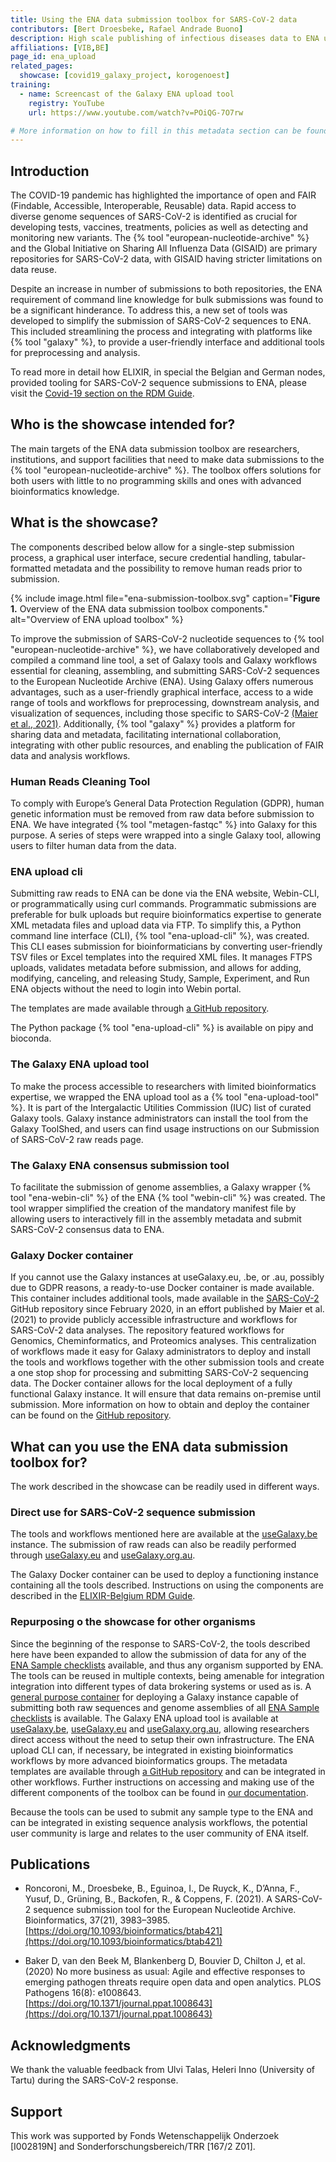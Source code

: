 ```yaml
---
title: Using the ENA data submission toolbox for SARS-CoV-2 data
contributors: [Bert Droesbeke, Rafael Andrade Buono] 
description: High scale publishing of infectious diseases data to ENA using easy to use metadata templates. 
affiliations: [VIB,BE]
page_id: ena_upload
related_pages:
  showcase: [covid19_galaxy_project, korogenoest]
training:
  - name: Screencast of the Galaxy ENA upload tool
    registry: YouTube
    url: https://www.youtube.com/watch?v=POiQG-7O7rw

# More information on how to fill in this metadata section can be found here https://www.infectious-diseases-toolkit.org/contribute/page-metadata
---
```


## Introduction 

The COVID-19 pandemic has highlighted the importance of open and FAIR (Findable, Accessible, Interoperable, Reusable) data. Rapid access to diverse genome sequences of SARS-CoV-2 is identified as crucial for developing tests, vaccines, treatments, policies as well as detecting and monitoring new variants. The {% tool "european-nucleotide-archive" %} and the Global Initiative on Sharing All Influenza Data (GISAID) are primary repositories for SARS-CoV-2 data, with GISAID having stricter limitations on data reuse.

Despite an increase in number of submissions to both repositories, the ENA requirement of command line knowledge for bulk submissions was found to be a significant hinderance. To address this, a new set of tools was developed to simplify the submission of SARS-CoV-2 sequences to ENA. This included streamlining the process and integrating with platforms like {% tool "galaxy" %}, to provide a user-friendly interface and additional tools for preprocessing and analysis.

To read more in detail how ELIXIR, in special the Belgian and German nodes, provided tooling for SARS-CoV-2 sequence submissions to ENA, please visit the [Covid-19 section on the RDM Guide](https://rdm.elixir-belgium.org/covid-19/).  


## Who is the showcase intended for?

The main targets of the ENA data submission toolbox are researchers, institutions, and support facilities that need to make data submissions to the {% tool "european-nucleotide-archive" %}.
The toolbox offers solutions for both users with little to no programming skills and ones with advanced bioinformatics knowledge.

## What is the showcase?

The components described below allow for a single-step submission process, a graphical user interface, secure credential handling, tabular-formatted metadata and the possibility to remove human reads prior to submission.

{% include image.html file="ena-submission-toolbox.svg" caption="<b>Figure 1.</b> Overview of the ENA data submission toolbox components." alt="Overview of ENA upload toolbox" %}

To improve the submission of SARS-CoV-2 nucleotide sequences to {% tool "european-nucleotide-archive" %}, we have collaboratively developed and compiled a command line tool, a set of Galaxy tools and Galaxy workflows essential for cleaning, assembling, and submitting SARS-CoV-2 sequences to the European Nucleotide Archive (ENA). Using Galaxy offers numerous advantages, such as a user-friendly graphical interface, access to a wide range of tools and workflows for preprocessing, downstream analysis, and visualization of sequences, including those specific to SARS-CoV-2 [(Maier et al., 2021)](https://doi.org/10.1101/2021.03.25.437046). Additionally, {% tool "galaxy" %} provides a platform for sharing data and metadata, facilitating international collaboration, integrating with other public resources, and enabling the publication of FAIR data and analysis workflows.


### Human Reads Cleaning Tool
To comply with Europe’s General Data Protection Regulation (GDPR), human genetic information must be removed from raw data before submission to ENA. We have integrated {% tool "metagen-fastqc" %} into Galaxy for this purpose. A series of steps were wrapped into a single Galaxy tool, allowing users to filter human data from the data.

### ENA upload cli 
Submitting raw reads to ENA can be done via the ENA website, Webin-CLI, or programmatically using curl commands. Programmatic submissions are preferable for bulk uploads but require bioinformatics expertise to generate XML metadata files and upload data via FTP. To simplify this, a Python command line interface (CLI), {% tool "ena-upload-cli" %}, was created. This CLI eases submission for bioinformaticians by converting user-friendly TSV files or Excel templates into the required XML files. It manages FTPS uploads, validates metadata before submission, and allows for adding, modifying, canceling, and releasing Study, Sample, Experiment, and Run ENA objects without the need to login into Webin portal.

The templates are made available through [a GitHub repository](https://github.com/ELIXIR-Belgium/ENA-metadata-templates).

The Python package {% tool "ena-upload-cli" %} is available on pipy and bioconda.

### The Galaxy ENA upload tool
To make the process accessible to researchers with limited bioinformatics expertise, we wrapped the ENA upload tool as a {% tool "ena-upload-tool" %}. It is part of the Intergalactic Utilities Commission (IUC) list of curated Galaxy tools. Galaxy instance administrators can install the tool from the Galaxy ToolShed, and users can find usage instructions on our Submission of SARS-CoV-2 raw reads page.

### The Galaxy ENA consensus submission tool
To facilitate the submission of genome assemblies, a Galaxy wrapper {% tool "ena-webin-cli" %} of the ENA {% tool "webin-cli" %} was created. The tool wrapper simplified the creation of the mandatory manifest file by allowing users to interactively fill in the assembly metadata and submit SARS-CoV-2 consensus data to ENA.

### Galaxy Docker container

If you cannot use the Galaxy instances at useGalaxy.eu, .be, or .au, possibly due to GDPR reasons, a ready-to-use Docker container is made available. This container includes additional tools, made available in the [SARS-CoV-2](https://github.com/galaxyproject/SARS-CoV-2/) GitHub repository since February 2020, in an effort published by Maier et al. (2021) to provide publicly accessible infrastructure and workflows for SARS-CoV-2 data analyses. The repository featured workflows for Genomics, Cheminformatics, and Proteomics analyses. This centralization of workflows made it easy for Galaxy administrators to deploy and install the tools and workflows together with the other submission tools and create a one stop shop for processing and submitting SARS-CoV-2 sequencing data. The Docker container allows for the local deployment of a fully functional Galaxy instance. It will ensure that data remains on-premise until submission. More information on how to obtain and deploy the container can be found on the [GitHub repository](https://github.com/ELIXIR-Belgium/Galaxy-SARS-CoV-2-sequence-upload).

## What can you use the ENA data submission toolbox for?
 
The work described in the showcase can be readily used in different ways.

### Direct use for SARS-CoV-2 sequence submission

The tools and workflows mentioned here are available at the [useGalaxy.be](https://usegalaxy.be/) instance. The submission of raw reads can also be readily performed through [useGalaxy.eu](https://usegalaxy.eu) and [useGalaxy.org.au](https://usegalaxy.org.au/).

The Galaxy Docker container can be used to deploy a functioning instance containing all the tools described.
Instructions on using the components are described in the [ELIXIR-Belgium RDM Guide](https://rdm.elixir-belgium.org/covid-19/).

### Repurposing o the showcase for other organisms

Since the beginning of the response to SARS-CoV-2, the tools described here have been expanded to allow the submission of data for any of the [ENA Sample checklists](https://www.ebi.ac.uk/ena/browser/checklists) available, and thus any organism supported by ENA. The tools can be reused in multiple contexts, being amenable for integration integration into different types of data brokering systems or used as is.
A [general purpose container](https://github.com/ELIXIR-Belgium/ena-upload-container) for deploying a Galaxy instance capable of submitting both raw sequences and genome assemblies of all [ENA Sample checklists](https://www.ebi.ac.uk/ena/browser/checklists) is available.
The Galaxy ENA upload tool is available at [useGalaxy.be](https://usegalaxy.be/), [useGalaxy.eu](https://usegalaxy.eu) and [useGalaxy.org.au](https://usegalaxy.org.au/), allowing researchers direct access without the need to setup their own infrastructure.
The ENA upload CLI can, if necessary, be integrated in existing bioinformatics workflows by more advanced bioinformatics groups.
The metadata templates are available through [a GitHub repository](https://github.com/ELIXIR-Belgium/ENA-metadata-templates) and can be integrated in other workflows.
Further instructions on accessing and making use of the different components of the toolbox can be found in [our documentation](https://rdm.elixir-belgium.org/ena-submission).

Because the tools can be used to submit any sample type to the ENA and can be integrated in existing sequence analysis workflows, the potential user community is large and relates to the user community of ENA itself.


## Publications

- Roncoroni, M., Droesbeke, B., Eguinoa, I., De Ruyck, K., D’Anna, F., Yusuf, D., Grüning, B., Backofen, R., & Coppens, F. (2021). A SARS-CoV-2 sequence submission tool for the European Nucleotide Archive. Bioinformatics, 37(21), 3983–3985. [https://doi.org/10.1093/bioinformatics/btab421](https://doi.org/10.1093/bioinformatics/btab421)

- Baker D, van den Beek M, Blankenberg D, Bouvier D, Chilton J, et al. (2020) No more business as usual: Agile and effective responses to emerging pathogen threats require open data and open analytics. PLOS Pathogens 16(8): e1008643. [https://doi.org/10.1371/journal.ppat.1008643](https://doi.org/10.1371/journal.ppat.1008643)

## Acknowledgments

We thank the valuable feedback from Ulvi Talas, Heleri Inno (University of Tartu) during the SARS-CoV-2 response.

## Support

<!-- Describe how the showcase is funded or supported. -->
This work was supported by Fonds Wetenschappelijk Onderzoek [I002819N] and Sonderforschungsbereich/TRR [167/2 Z01].

